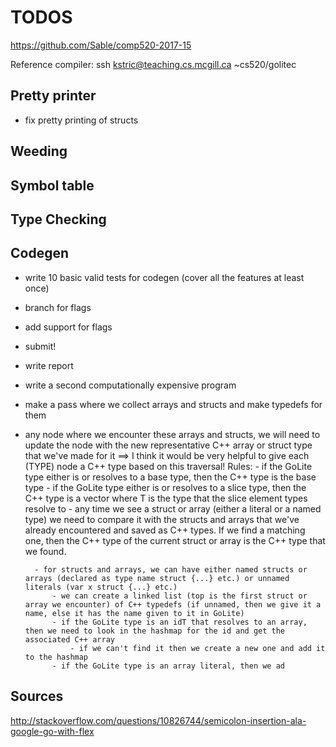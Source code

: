 # TODOS

https://github.com/Sable/comp520-2017-15

Reference compiler:
ssh kstric@teaching.cs.mcgill.ca
~cs520/golitec

## Pretty printer
- fix pretty printing of structs

## Weeding


## Symbol table


## Type Checking


## Codegen

- write 10 basic valid tests for codegen (cover all the features at least once)
- branch for flags
- add support for flags
- submit!
- write report
- write a second computationally expensive program





- make a pass where we collect arrays and structs and make typedefs for them
- any node where we encounter these arrays and structs, we will need to update the node
with the new representative C++ array or struct type that we've made for it
    ==> I think it would be very helpful to give each (TYPE) node a C++ type based on this traversal!
    Rules:
        - if the GoLite type either is or resolves to a base type, then the C++ type is the base type
        - if the GoLite type either is or resolves to a slice type, then the C++ type is a vector<T> where T
        is the type that the slice element types resolve to
        - any time we see a struct or array (either a literal or a named type) we need to compare it with the structs and arrays that we've already encountered and saved as C++ types. If we find a matching one, then the C++ type of the current struct or array is the C++ type that we found.


        - for structs and arrays, we can have either named structs or arrays (declared as type name struct {...} etc.) or unnamed literals (var x struct {...} etc.)
            - we can create a linked list (top is the first struct or array we encounter) of C++ typedefs (if unnamed, then we give it a name, else it has the name given to it in GoLite)
            - if the GoLite type is an idT that resolves to an array, then we need to look in the hashmap for the id and get the associated C++ array
                - if we can't find it then we create a new one and add it to the hashmap
            - if the GoLite type is an array literal, then we ad

## Sources
http://stackoverflow.com/questions/10826744/semicolon-insertion-ala-google-go-with-flex
